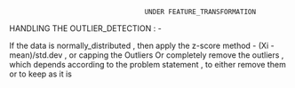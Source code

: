                                       UNDER FEATURE_TRANSFORMATION 
                  
HANDLING THE OUTLIER_DETECTION : - 

If the data is normally_distributed , then apply the z-score method - (Xi - mean)/std.dev , 
or capping the Outliers 
Or completely remove the outliers , which depends according to the problem statement , to either remove them or to keep as it is
